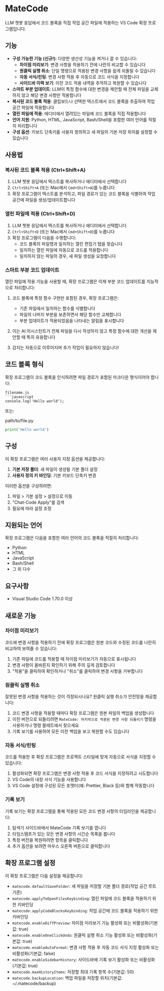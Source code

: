 # MateCode

LLM 챗봇 응답에서 코드 블록을 직접 작업 공간 파일에 적용하는 VS Code 확장 프로그램입니다.

## 기능

- **구성 가능한 기능 (신규!)**: 다양한 생산성 기능을 켜거나 끌 수 있습니다:
  - **차이점 미리보기**: 변경 사항을 적용하기 전에 나란히 비교할 수 있습니다
  - **원클릭 실행 취소**: 단일 명령으로 적용된 변경 사항을 쉽게 되돌릴 수 있습니다
  - **자동 서식/린팅**: 변경 사항 적용 후 자동으로 코드 서식을 지정합니다
  - **사이드바 이력 보기**: 이전 코드 적용 내역을 추적하고 복원할 수 있습니다
- **스마트 부분 업데이트**: LLM이 특정 함수에 대한 변경을 제안할 때 전체 파일을 교체하지 않고 해당 변경 사항만 적용합니다
- **복사된 코드 블록 적용**: 클립보드나 선택한 텍스트에서 코드 블록을 추출하여 작업 공간 파일에 적용합니다
- **열린 파일에 적용**: 에디터에서 열려있는 파일에 코드 블록을 직접 적용합니다
- **언어 지원**: Python, HTML, JavaScript, Bash/Shell을 포함한 여러 언어를 적절히 처리합니다
- **구성 옵션**: 키보드 단축키를 사용자 정의하고 새 파일의 기본 저장 위치를 설정할 수 있습니다

## 사용법

### 복사된 코드 블록 적용 (Ctrl+Shift+A)

1. LLM 챗봇 응답에서 텍스트를 복사하거나 에디터에서 선택합니다
2. `Ctrl+Shift+A` (또는 Mac에서 `Cmd+Shift+A`)를 누릅니다
3. 확장 프로그램이 텍스트를 분석하고, 파일 경로가 있는 코드 블록을 식별하여 작업 공간에 파일을 생성/업데이트합니다

### 열린 파일에 적용 (Ctrl+Shift+D)

1. LLM 챗봇 응답에서 텍스트를 복사하거나 에디터에서 선택합니다
2. `Ctrl+Shift+D` (또는 Mac에서 `Cmd+Shift+D`)를 누릅니다
3. 확장 프로그램이 다음을 수행합니다:
   - 코드 블록의 파일명과 일치하는 열린 편집기 탭을 찾습니다
   - 일치하는 열린 파일에 자동으로 코드를 적용합니다
   - 일치하지 않는 파일의 경우, 새 파일 생성을 요청합니다

### 스마트 부분 코드 업데이트

열린 파일에 적용 기능을 사용할 때, 확장 프로그램은 이제 부분 코드 업데이트를 지능적으로 처리합니다:

1. 코드 블록에 특정 함수 구현만 포함된 경우, 확장 프로그램은:
   - 기존 파일에서 일치하는 함수를 식별합니다
   - 파일의 나머지 부분을 보존하면서 해당 함수만 교체합니다
   - 부분 업데이트가 적용되었음을 나타내는 알림을 표시합니다
   
2. 이는 AI 어시스턴트가 전체 파일을 다시 작성하지 않고 특정 함수에 대한 개선을 제안할 때 특히 유용합니다

3. 감지는 자동으로 이루어지며 추가 작업이 필요하지 않습니다!

## 코드 블록 형식

확장 프로그램이 코드 블록을 인식하려면 파일 경로가 포함된 마크다운 형식이어야 합니다:

```
filename.js
```javascript
console.log('Hello world');
```

또는:

path/to/file.py
```python
print('Hello world')
```

## 구성

이 확장 프로그램은 여러 사용자 지정 옵션을 제공합니다:

1. **기본 저장 폴더**: 새 파일이 생성될 기본 폴더 설정
2. **사용자 정의 키 바인딩**: 기본 키보드 단축키 변경

이러한 옵션을 구성하려면:

1. 파일 > 기본 설정 > 설정으로 이동
2. "Chat-Code Apply"를 검색
3. 필요에 따라 설정 조정

## 지원되는 언어

확장 프로그램은 다음을 포함한 여러 언어의 코드 블록을 적절히 처리합니다:
- Python
- HTML
- JavaScript
- Bash/Shell
- 그 외 다수

## 요구사항

- Visual Studio Code 1.70.0 이상

## 새로운 기능

### 차이점 미리보기

코드에 변경 사항을 적용하기 전에 확장 프로그램은 원본 코드와 수정된 코드를 나란히 비교하여 보여줄 수 있습니다:

1. 기존 파일에 코드를 적용할 때 차이점 미리보기가 자동으로 표시됩니다
2. 변경 사항이 올바른지 확인하기 위해 주의 깊게 검토합니다
3. "적용"을 클릭하여 확인하거나 "취소"를 클릭하여 변경 사항을 거부합니다

### 원클릭 실행 취소

잘못된 변경 사항을 적용하는 것이 걱정되시나요? 원클릭 실행 취소가 안전망을 제공합니다:

1. 코드 변경 사항을 적용할 때마다 확장 프로그램은 원본 파일의 백업을 생성합니다
2. 이전 버전으로 되돌리려면 `MateCode: 마지막으로 적용된 변경 사항 되돌리기` 명령을 사용하거나 명령 팔레트에서 찾으세요
3. 기록 보기를 사용하여 모든 이전 백업을 보고 복원할 수도 있습니다

### 자동 서식/린팅

코드를 적용한 후 확장 프로그램은 프로젝트 스타일에 맞게 자동으로 서식을 지정할 수 있습니다:

1. 활성화되면 확장 프로그램은 변경 사항 적용 후 코드 서식을 지정하려고 시도합니다
2. VS Code의 내장 서식 기능을 사용합니다
3. VS Code 설정에 구성된 모든 포맷터(예: Prettier, Black 등)와 함께 작동합니다

### 기록 보기

기록 보기는 확장 프로그램을 통해 적용된 모든 코드 변경 사항의 타임라인을 제공합니다:

1. 탐색기 사이드바에서 MateCode 기록 보기를 엽니다
2. 타임스탬프가 있는 모든 변경 사항의 시간순 목록을 봅니다
3. 특정 버전을 복원하려면 항목을 클릭합니다
4. 추가 옵션을 보려면 마우스 오른쪽 버튼으로 클릭합니다

## 확장 프로그램 설정

이 확장 프로그램은 다음 설정을 제공합니다:

* `matecode.defaultSaveFolder`: 새 파일을 저장할 기본 폴더 경로(작업 공간 루트 기준)
* `matecode.applyToOpenFilesKeybinding`: 열린 파일에 코드 블록을 적용하기 위한 키바인딩
* `matecode.applyCodeBlocksKeybinding`: 작업 공간에 코드 블록을 적용하기 위한 키바인딩
* `matecode.enableDiffPreview`: 차이점 미리보기 기능 활성화 또는 비활성화(기본값: true)
* `matecode.enableOneClickUndo`: 원클릭 실행 취소 기능 활성화 또는 비활성화(기본값: true)
* `matecode.enableAutoFormat`: 변경 사항 적용 후 자동 코드 서식 지정 활성화 또는 비활성화(기본값: false)
* `matecode.enableSidebarHistory`: 사이드바에 기록 보기 활성화 또는 비활성화(기본값: true)
* `matecode.maxHistoryItems`: 저장할 최대 기록 항목 수(기본값: 50)
* `matecode.backupLocation`: 백업 파일을 저장할 위치(기본값: ~/.matecode/backup)
